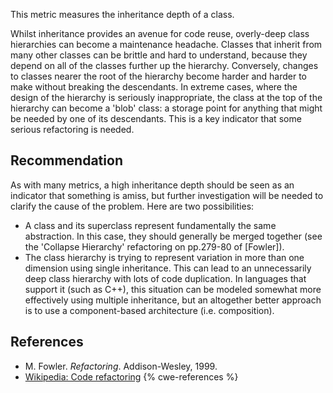 This metric measures the inheritance depth of a class.

Whilst inheritance provides an avenue for code reuse, overly-deep class hierarchies can become a maintenance headache. Classes that inherit from many other classes can be brittle and hard to understand, because they depend on all of the classes further up the hierarchy. Conversely, changes to classes nearer the root of the hierarchy become harder and harder to make without breaking the descendants. In extreme cases, where the design of the hierarchy is seriously inappropriate, the class at the top of the hierarchy can become a 'blob' class: a storage point for anything that might be needed by one of its descendants. This is a key indicator that some serious refactoring is needed.


## Recommendation
As with many metrics, a high inheritance depth should be seen as an indicator that something is amiss, but further investigation will be needed to clarify the cause of the problem. Here are two possibilities:

* A class and its superclass represent fundamentally the same abstraction. In this case, they should generally be merged together (see the 'Collapse Hierarchy' refactoring on pp.279-80 of \[Fowler\]).
* The class hierarchy is trying to represent variation in more than one dimension using single inheritance. This can lead to an unnecessarily deep class hierarchy with lots of code duplication.
In languages that support it (such as C++), this situation can be modeled somewhat more effectively using multiple inheritance, but an altogether better approach is to use a component-based architecture (i.e. composition).


## References
* M. Fowler. *Refactoring*. Addison-Wesley, 1999.
* [Wikipedia: Code refactoring](https://en.wikipedia.org/wiki/Code_refactoring)
{% cwe-references %}
